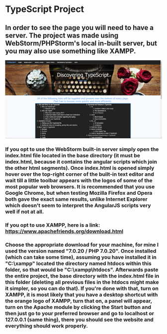 # TypeScript Project

## In order to see the page you will need to have a server. The project was made using WebStorm/PHPStorm's local in-built server, but you may also use something like XAMPP.

![Screenshot](ss.png)

### If you opt to use the WebStorm built-in server simply open the index.html file located in the base directory (it must be index.html, because it contains the angular scripts which join the other html segments). Once index.html is opened simply hover over the top-right corner of the built-in text editor and wait till a little toolbar appears with the logos of some of the most popular web browsers. It is recommended that you use Google Chrome, but when testing Mozilla Firefox and Opera both gave the exact same results, unlike Internet Explorer which doesn't seem to interpret the AngularJS scripts very well if not at all.

### If you opt to use XAMPP, here is a link: https://www.apachefriends.org/download.html
### Choose the appropriate download for your machine, for mine I used the version named "7.0.20 / PHP 7.0.20". Once installed (which can take some time), assuming you have installed it in "C:\xampp\" located the directory named htdocs within this folder, so that would be "C:\xampp\htdocs". Afterwards paste the entire project, the base directory with the index.html file in this folder (deleting all previous files in the htdocs might make it simpler, so you can do that). If you're done with that, turn on XAMPP, it is most likely that you have a desktop shortcut with the orange logo of XAMPP, turn that on, a panel will appear, turn on the Apache module by clicking the Start button and then just go to your preferred browser and go to localhost or 127.0.0.1 (same thing), there you should see the website and everything should work properly.
